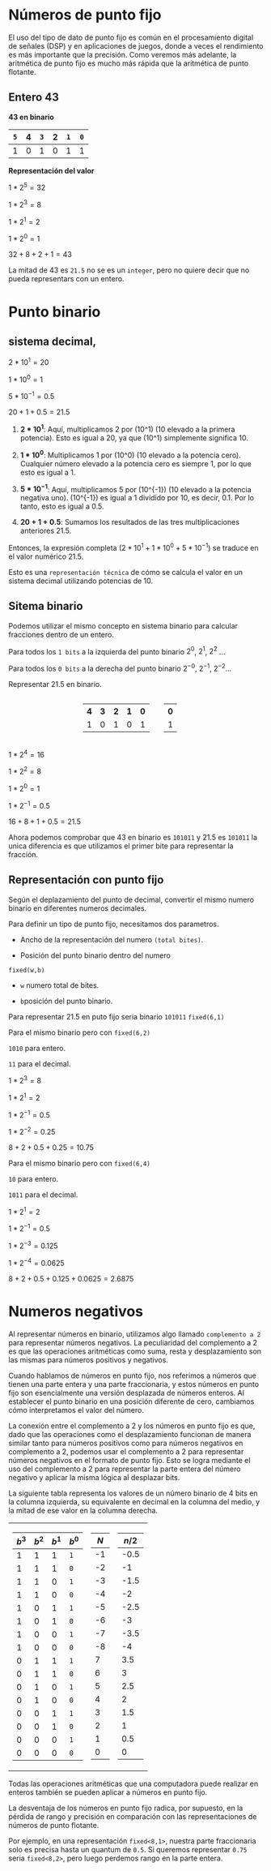 # Números de punto fijo

El uso del tipo de dato de punto fijo es común en el procesamiento digital de señales (DSP) y en aplicaciones de juegos, donde a veces el rendimiento es más importante que la precisión. Como veremos más adelante, la aritmética de punto fijo es mucho más rápida que la aritmética de punto flotante.

## Entero 43

**43 en binario**

<div align="center">

|`5`|4|`3`|2|`1`|`0`|
|-|-|-|-|-|-|
|1|0|1|0|1|1|

</div>

**Representación del valor**

$1 * 2^5 = 32$

$1 * 2^3 = 8$

$1 * 2^1 = 2$

$1 * 2^0 = 1$

$32 + 8 + 2 + 1 = 43$

La mitad de 43 es `21.5` no se es un `integer`, pero no quiere decir que no pueda representars con un entero.

# Punto binario

## sistema decimal,

$2 * 10^1 = 20$

$1 * 10^0 = 1$

$5 * 10^{-1} = 0.5$

$20 + 1 + 0.5 = 21.5$

1. **$2 * 10^1$**: Aquí, multiplicamos 2 por \(10^1\) (10 elevado a la primera potencia). Esto es igual a 20, ya que \(10^1\) simplemente significa 10.

2. **$1 * 10^0$**: Multiplicamos 1 por \(10^0\) (10 elevado a la potencia cero). Cualquier número elevado a la potencia cero es siempre 1, por lo que esto es igual a 1.

3. **$5 * 10^{-1}$**: Aquí, multiplicamos 5 por \(10^{-1}\) (10 elevado a la potencia negativa uno). \(10^{-1}\) es igual a 1 dividido por 10, es decir, 0.1. Por lo tanto, esto es igual a 0.5.

4. **$20 + 1 + 0.5$**: Sumamos los resultados de las tres multiplicaciones anteriores 21.5.

Entonces, la expresión completa $(2 * 10^1 + 1 * 10^0 + 5 * 10^{-1})$ se traduce en el valor numérico $21.5$. 

Esto es una `representación técnica` de cómo se calcula el valor en un sistema decimal utilizando potencias de 10.


## Sitema binario

Podemos utilizar el mismo concepto en sistema binario para calcular fracciones dentro de un entero.

Para todos los `1 bits` a la izquierda del punto binario $2^0$, $2^1$, $2^2$ ...

Para todos los `0 bits` a la derecha del punto binario $2^{-0}$, $2^{-1}$, $2^{-2}$...

Representar 21.5 en binario.

<div align="center">
  <table style="width:31%; display: inline-block;">
    <tr>
      <th>4</th>
      <th>3</th>
      <th>2</th>
      <th>1</th>
      <th>0</th>
    </tr>
    <tr>
      <td>1</td>
      <td>0</td>
      <td>1</td>
      <td>0</td>
      <td>1</td>
    </tr>
  </table>
  <table style="width:10%; display: inline-block;">
    <tr>
      <th>0</th>
    </tr>
    <tr>
      <td>1</td>
    </tr>
  </table>
  </div>

$1 * 2^4 = 16$

$1 * 2^2 = 8$

$1 * 2^0 = 1$

$1 * 2^{-1} = 0.5$

$16 + 8 + 1 + 0.5 = 21.5$

Ahora podemos comprobar que 43 en binario es `101011` y 21.5 es `101011` la unica diferencia es que utilizamos el primer bite para representar la fracción.

## Representación con punto fijo

Según el deplazamiento del punto de decimal, convertir el mismo numero binario en diferentes numeros decimales.

Para definir un tipo de punto fijo, necesitamos dos parametros.

+ Ancho de la representación del numero `(total bites)`.

+ Posición del punto binario dentro del numero

`fixed(w,b)`

+ `w` numero total de bites.

+ `b`posición del punto binario.

Para representar 21.5 en puto fijo seria  binario `101011` `fixed(6,1)`

Para el mismo binario pero con `fixed(6,2)`

`1010` para entero.

`11` para el decimal.

$1 * 2^3 = 8$

$1 * 2^1 = 2$

$1 * 2^{-1} = 0.5$

$1 * 2^{-2} = 0.25$

$8 + 2 + 0.5 + 0.25 = 10.75$


Para el mismo binario pero con `fixed(6,4)`

`10` para entero.

`1011` para el decimal.

$1 * 2^1 = 2$

$1 * 2^{-1} = 0.5$

$1 * 2^{-3} = 0.125$

$1 * 2^{-4} = 0.0625$

$8 + 2 + 0.5 + 0.125 + 0.0625 = 2.6875$

# Numeros negativos

Al representar números en binario, utilizamos algo llamado `complemento a 2` para representar números negativos. La peculiaridad del complemento a 2 es que las operaciones aritméticas como suma, resta y desplazamiento son las mismas para números positivos y negativos.

Cuando hablamos de números en punto fijo, nos referimos a números que tienen una parte entera y una parte fraccionaria, y estos números en punto fijo son esencialmente una versión desplazada de números enteros. Al establecer el punto binario en una posición diferente de cero, cambiamos cómo interpretamos el valor del número.

La conexión entre el complemento a 2 y los números en punto fijo es que, dado que las operaciones como el desplazamiento funcionan de manera similar tanto para números positivos como para números negativos en complemento a 2, podemos usar el complemento a 2 para representar números negativos en el formato de punto fijo. Esto se logra mediante el uso del complemento a 2 para representar la parte entera del número negativo y aplicar la misma lógica al desplazar bits.


La siguiente tabla representa los valores de un número binario de 4 bits en la columna izquierda, su equivalente en decimal en la columna del medio, y la mitad de ese valor en la columna derecha.

<table >
<tr><td>

|$b^3$|$b^2$|$b^1$|$b^0$|
|-|-|-|-|
|1|1|1|`1`|
|1|1|1|`0`|
|1|1|0|`1`|
|1|1|0|`0`|
|1|0|1|`1`|
|1|0|1|`0`|
|1|0|0|`1`|
|1|0|0|`0`|
|0|1|1|`1`|
|0|1|1|`0`|
|0|1|0|`1`|
|0|1|0|`0`|
|0|0|1|`1`|
|0|0|1|`0`|
|0|0|0|`1`|
|0|0|0|`0`|

</td><td>

|$N$|
|-|
|-1|
|-2|
|-3|
|-4|
|-5|
|-6|
|-7|
|-8|
|7|
|6|
|5|
|4|
|3|
|2|
|1|
|0|

</td><td>

|$n/2$|
|--|
|-0.5|
|-1|
|-1.5|
|-2|
|-2.5|
|-3|
|-3.5|
|-4|
|3.5|
|3|
|2.5|
|2|
|1.5|
|1|
|0.5|
|0|

</td></tr> </table>


Todas las operaciones aritméticas que una computadora puede realizar en enteros también se pueden aplicar a números en punto fijo.

La desventaja de los números en punto fijo radica, por supuesto, en la pérdida de rango y precisión en comparación con las representaciones de números de punto flotante. 

Por ejemplo, en una representación `fixed<8,1>`, nuestra parte fraccionaria solo es precisa hasta un quantum de `0.5`. 
Si queremos representar `0.75` seria `fixed<8,2>`, pero luego perdemos rango en la parte entera.